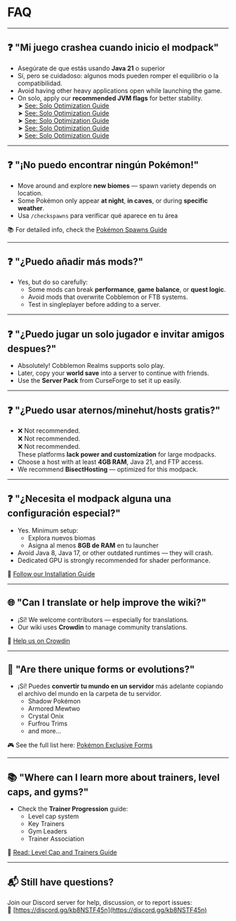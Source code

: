 # FAQ

---

## ❓ "Mi juego crashea cuando inicio el modpack"

- Asegúrate de que estás usando **Java 21** o superior
- Sí, pero se cuidadoso: algunos mods pueden romper el equilibrio o la compatibilidad.
- Avoid having other heavy applications open while launching the game.
- On solo, apply our **recommended JVM flags** for better stability.\
  ➤ [See: Solo Optimization Guide](../settings/optimize-solo-performance.md)\
  ➤ [See: Solo Optimization Guide](../settings/optimize-solo-performance.md)  
  ➤ [See: Solo Optimization Guide](../settings/optimize-solo-performance.md)  
  ➤ [See: Solo Optimization Guide](../settings/optimize-solo-performance.md)  
  ➤ [See: Solo Optimization Guide](../settings/optimize-solo-performance.md)

---

## ❓ "¡No puedo encontrar ningún Pokémon!"

- Move around and explore **new biomes** — spawn variety depends on location.
- Some Pokémon only appear **at night**, **in caves**, or during **specific weather**.
- Usa `/checkspawns` para verificar qué aparece en tu área

📚 For detailed info, check the [Pokémon Spawns Guide](../pokemon-and-spawns.md)

---

## ❓ "¿Puedo añadir más mods?"

- Yes, but do so carefully:
  - Some mods can break **performance**, **game balance**, or **quest logic**.
  - Avoid mods that overwrite Cobblemon or FTB systems.
  - Test in singleplayer before adding to a server.

---

## ❓ "¿Puedo jugar un solo jugador e invitar amigos despues?"

- Absolutely! Cobblemon Realms supports solo play.
- Later, copy your **world save** into a server to continue with friends.
- Use the **Server Pack** from CurseForge to set it up easily.

---

## ❓ "¿Puedo usar aternos/minehut/hosts gratis?"

- ❌ Not recommended.  
  ❌ Not recommended.\
  ❌ Not recommended.\
  These platforms **lack power and customization** for large modpacks.
- Choose a host with at least **4GB RAM**, Java 21, and FTP access.
- We recommend **BisectHosting** — optimized for this modpack.

---

## ❓ "¿Necesita el modpack alguna una configuración especial?"

- Yes. Minimum setup:
  - Explora nuevos biomas
  - Asigna al menos **8GB de RAM** en tu launcher
- Avoid Java 8, Java 17, or other outdated runtimes — they will crash.
- Dedicated GPU is strongly recommended for shader performance.

📌 [Follow our Installation Guide](../installation.md)

---

## 🌐 "Can I translate or help improve the wiki?"

- ¡Sí! We welcome contributors — especially for translations.
- Our wiki uses **Crowdin** to manage community translations.

🔗 [Help us on Crowdin](https://crowdin.com/project/cobblemon-realms-wiki)

---

## 🧩 "Are there unique forms or evolutions?"

- ¡Sí! Puedes **convertir tu mundo en un servidor** más adelante copiando el archivo del mundo en la carpeta de tu servidor.
  - Shadow Pokémon
  - Armored Mewtwo
  - Crystal Onix
  - Furfrou Trims
  - and more...

🎮 See the full list here: [Pokémon Exclusive Forms](../pokemons-exclusives/mewtwo-exclusive-forms.md)

---

## 📚 "Where can I learn more about trainers, level caps, and gyms?"

- Check the **Trainer Progression** guide:
  - Level cap system
  - Key Trainers
  - Gym Leaders
  - Trainer Association

📘 [Read: Level Cap and Trainers Guide](../pokemons-guides/levelcap-and-trainers.md)

---

## 📬 Still have questions?

Join our Discord server for help, discussion, or to report issues:\
🔗 [https://discord.gg/kb8NSTF45n](https://discord.gg/kb8NSTF45n)
